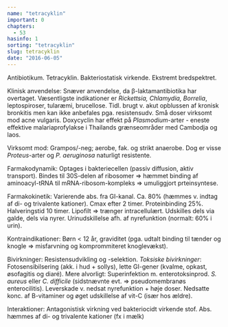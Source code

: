 ```yaml
---
name: "tetracyklin"
important: 0
chapters:
  - 53
hasinfo: 1
sorting: "tetracyklin"
slug: tetracyklin
date: "2016-06-05"
---
```


Antibiotikum. Tetracyklin. Bakteriostatisk virkende. Ekstremt bredspektret.

Klinisk anvendelse: Snæver anvendelse, da β-laktamantibiotika har overtaget.
Væsentligste indikationer er <em>Rickettsia, Chlamydia, Borrelia</em>,
leptospiroser, tularæmi, brucellose. Tidl. brugt v. akut opblussen af kronisk
bronkitis men kan ikke anbefales pga. resistensudv. Små doser virksomt mod acne
vulgaris. Doxycyclin har effekt på <em>Plasmodium</em>-arter - eneste effektive
malariaprofylakse i Thailands grænseområder med Cambodja og laos.

Virksomt mod: Grampos/-neg; aerobe, fak. og strikt anaerobe. Dog er visse
<em>Proteus</em>-arter og <em>P. aeruginosa</em> naturligt resistente.

Farmakodynamik: Optages i bakteriecellen (passiv diffusion, aktiv transport).
Bindes til 30S-delen af ribosomer => hæmmet binding af aminoacyl-tRNA til
mRNA-ribosom-kompleks => umuliggjort prteinsyntese.

Farmakokinetik: Varierende abs. fra GI-kanal. Ca. 80% (hæmmes v. indtag af di-
og trivalente kationer). Cmax efter 2 timer. Proteinbinding 25%. Halveringstid
10 timer. Lipofilt => trænger intracellulært. Udskilles dels via galde, dels via
nyrer. Urinudskillelse afh. af nyrefunktion (normalt: 60% i urin).

Kontraindikationer: Børn < 12 år, graviditet (pga. udtalt binding til tænder og
knogle => misfarvning og komprommiteret knoglevækst).

Bivirkninger: Resistensudvikling og -selektion. <em>Toksiske bivirkninger</em>:
Fotosensibilsering (akk. i hud + sollys), lette GI-gener (kvalme, opkast,
øsofagitis og diaré). Mere alvorligt: Superinfektion m. enterotoksinprod. <em>S.
aureus</em> eller <em>C. difficile</em> (sidstnævnte evt. => pseudomembranøs
enterocilitis). Leverskade v. nedsat nyrefunktion + høje doser. Nedsatte konc.
af B-vitaminer og øget udskillelse af vit-C (især hos ældre).

Interaktioner: Antagonistisk virkning ved bakteriocidt virkende stof. Abs.
hæmmes af di- og trivalente kationer (fx i mælk)
